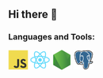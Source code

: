 ## Hi there 👋

### Languages and Tools:
<img src="https://raw.githubusercontent.com/devicons/devicon/master/icons/javascript/javascript-original.svg" alt="JavaScript" width="40" height="40"/>  
<img src="https://raw.githubusercontent.com/devicons/devicon/master/icons/react/react-original.svg" alt="React" width="40" height="40"/>  
<img src="https://raw.githubusercontent.com/devicons/devicon/master/icons/nodejs/nodejs-original.svg" alt="Node.js" width="40" height="40"/>  
<img src="https://raw.githubusercontent.com/devicons/devicon/master/icons/postgresql/postgresql-original.svg" alt="PostgreSQL" width="40" height="40"/>  
